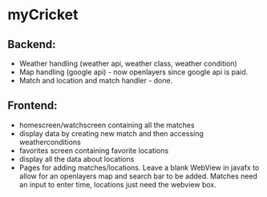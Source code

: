 # myCricket
## Backend: 
 - Weather handling (weather api, weather class, weather condition)
 - Map handling (google api) - now openlayers since google api is paid.
 - Match and location and match handler - done.
## Frontend:
 - homescreen/watchscreen containing all the matches
 - display data by creating new match and then accessing weatherconditions
 - favorites screen containing favorite locations
 - display all the data about locations
 - Pages for adding matches/locations. Leave a blank WebView in javafx to 
   allow for an openlayers map and search bar to be added. Matches need an 
   input to enter time, locations just need the webview box.
